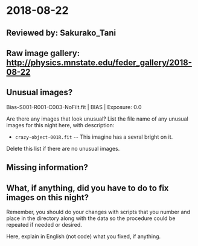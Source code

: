 # 2018-08-22

## Reviewed by:   Sakurako_Tani

## Raw image gallery: http://physics.mnstate.edu/feder_gallery/2018-08-22

## Unusual images?
Bias-S001-R001-C003-NoFilt.fit | BIAS | Exposure: 0.0

Are there any images that look unusual? List the file name of any unusual images for this night here, with description:

+ `crazy-object-001R.fit` -- This imagine has a sevral bright on it.

Delete this list if there are no unusual images.

## Missing information?



## What, if anything, did you have to do to fix images on this night?

Remember, you should do your changes with scripts that you number and place in the
directory along with the data so the procedure could be repeated if needed or
desired.

Here, explain in English (not code) what you fixed, if anything.
